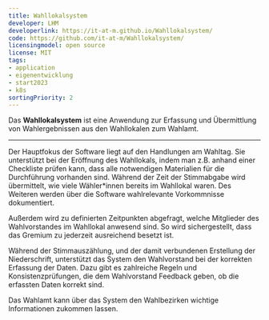 ```yaml
---
title: Wahllokalsystem
developer: LHM
developerlink: https://it-at-m.github.io/Wahllokalsystem/
code: https://github.com/it-at-m/Wahllokalsystem/
licensingmodel: open source
license: MIT
tags:
- application
- eigenentwicklung
- start2023
- k8s
sortingPriority: 2
---
```

Das __Wahllokalsystem__ ist eine Anwendung zur Erfassung und Übermittlung von Wahlergebnissen aus den Wahllokalen zum Wahlamt.

---

Der Hauptfokus der Software liegt auf den Handlungen am Wahltag. Sie unterstützt bei der Eröffnung des Wahllokals, indem man z.B. anhand einer Checkliste prüfen kann, dass alle notwendigen Materialien für die Durchführung vorhanden sind. Während der Zeit der Stimmabgabe wird übermittelt, wie viele Wähler*innen bereits im Wahllokal waren. Des Weiteren werden über die Software wahlrelevante Vorkommnisse dokumentiert.

Außerdem wird zu definierten Zeitpunkten abgefragt, welche Mitglieder des Wahlvorstandes im Wahllokal anwesend sind. So wird sichergestellt, dass das Gremium zu jederzeit ausreichend besetzt ist.

Während der Stimmauszählung, und der damit verbundenen Erstellung der Niederschrift, unterstützt das System den Wahlvorstand bei der korrekten Erfassung der Daten. Dazu gibt es zahlreiche Regeln und Konsistenzprüfungen, die dem Wahlvorstand Feedback geben, ob die erfassten Daten korrekt sind.

Das Wahlamt kann über das System den Wahlbezirken wichtige Informationen zukommen lassen.
